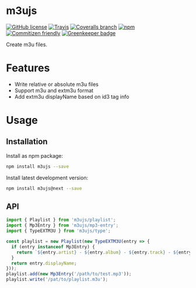 # m3ujs

[![GitHub license](https://img.shields.io/github/license/KnisterPeter/m3ujs.svg)]()
[![Travis](https://img.shields.io/travis/KnisterPeter/m3ujs.svg)](https://travis-ci.org/KnisterPeter/m3ujs)
[![Coveralls branch](https://img.shields.io/coveralls/KnisterPeter/m3ujs/master.svg)](https://coveralls.io/github/KnisterPeter/m3ujs)
[![npm](https://img.shields.io/npm/v/m3ujs.svg)](https://www.npmjs.com/package/m3ujs)
[![Commitizen friendly](https://img.shields.io/badge/commitizen-friendly-brightgreen.svg)](http://commitizen.github.io/cz-cli/)
[![Greenkeeper badge](https://badges.greenkeeper.io/KnisterPeter/m3ujs.svg)](https://greenkeeper.io/)

Create m3u files.

# Features

* Write relative or absolute m3u files
* Support m3u and extm3u format
* Add extm3u displayName based on id3 tag info

# Usage

## Installation
Install as npm package:

```sh
npm install m3ujs --save
```

Install latest development version:

```sh
npm install m3ujs@next --save
```

## API

```js
import { Playlist } from 'm3ujs/playlist';
import { Mp3Entry } from 'm3ujs/mp3-entry';
import { TypeEXTM3U } from 'm3ujs/type';

const playlist = new Playlist(new TypeEXTM3U(entry => {
  if (entry instanceof Mp3Entry) {
    return `${entry.artist} - ${entry.album} - ${entry.track} - ${entry.title}`;
  }
  return entry.displayName;
}));
playlist.add(new Mp3Entry('/path/to/test.mp3'));
playlist.write('/pat/to/playlist.m3u');
```
